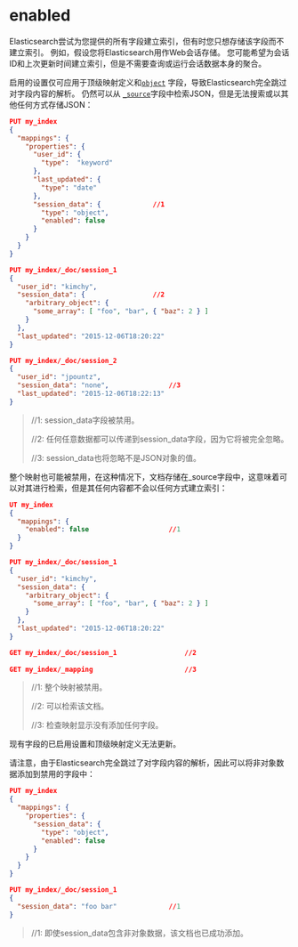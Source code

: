 # enabled

Elasticsearch尝试为您提供的所有字段建立索引，但有时您只想存储该字段而不建立索引。 例如，假设您将Elasticsearch用作Web会话存储。 您可能希望为会话ID和上次更新时间建立索引，但是不需要查询或运行会话数据本身的聚合。

启用的设置仅可应用于顶级映射定义和[`object`](https://www.elastic.co/guide/en/elasticsearch/reference/7.6/object.html) 字段，导致Elasticsearch完全跳过对字段内容的解析。 仍然可以从 [`_source`](https://www.elastic.co/guide/en/elasticsearch/reference/7.6/mapping-source-field.html)字段中检索JSON，但是无法搜索或以其他任何方式存储JSON：

```json
PUT my_index
{
  "mappings": {
    "properties": {
      "user_id": {
        "type":  "keyword"
      },
      "last_updated": {
        "type": "date"
      },
      "session_data": { 			//1
        "type": "object",
        "enabled": false
      }
    }
  }
}

PUT my_index/_doc/session_1
{
  "user_id": "kimchy",
  "session_data": { 				//2
    "arbitrary_object": {
      "some_array": [ "foo", "bar", { "baz": 2 } ]
    }
  },
  "last_updated": "2015-12-06T18:20:22"
}

PUT my_index/_doc/session_2
{
  "user_id": "jpountz",
  "session_data": "none", 				//3
  "last_updated": "2015-12-06T18:22:13"
}
```

> //1: session_data字段被禁用。
>
>
> //2: 任何任意数据都可以传递到session_data字段，因为它将被完全忽略。
>
>
> //3: session_data也将忽略不是JSON对象的值。	





整个映射也可能被禁用，在这种情况下，文档存储在_source字段中，这意味着可以对其进行检索，但是其任何内容都不会以任何方式建立索引：

```json
UT my_index
{
  "mappings": {
    "enabled": false 					//1
  }
}

PUT my_index/_doc/session_1
{
  "user_id": "kimchy",
  "session_data": {
    "arbitrary_object": {
      "some_array": [ "foo", "bar", { "baz": 2 } ]
    }
  },
  "last_updated": "2015-12-06T18:20:22"
}

GET my_index/_doc/session_1 				//2
		
GET my_index/_mapping 						//3
```

> //1: 整个映射被禁用。
>
>
> //2: 可以检索该文档。
>
>
> //3: 检查映射显示没有添加任何字段。



现有字段的已启用设置和顶级映射定义无法更新。

请注意，由于Elasticsearch完全跳过了对字段内容的解析，因此可以将非对象数据添加到禁用的字段中：

```json
PUT my_index
{
  "mappings": {
    "properties": {
      "session_data": {
        "type": "object",
        "enabled": false
      }
    }
  }
}

PUT my_index/_doc/session_1
{
  "session_data": "foo bar" 			//1
}
```

> //1: 即使session_data包含非对象数据，该文档也已成功添加。







